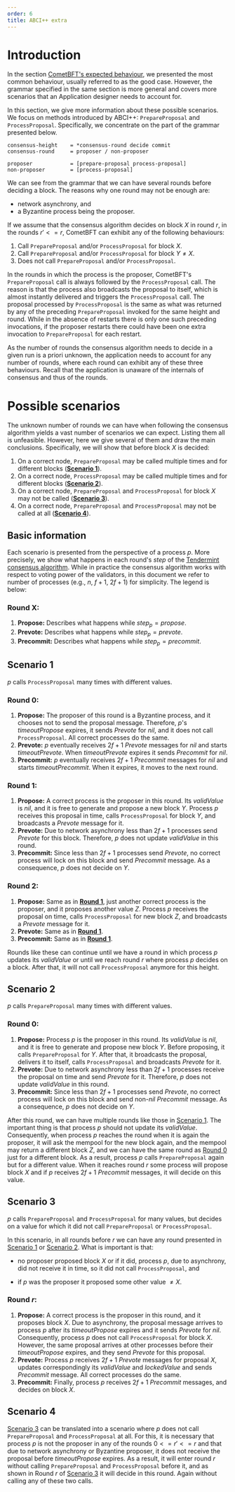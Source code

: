 ```yaml
---
order: 6
title: ABCI++ extra
---
```

# Introduction

In the section [CometBFT's expected behaviour](./abci++_comet_expected_behavior.md#valid-method-call-sequences),
we presented the most common behaviour, usually referred to as the good case.
However, the grammar specified in the same section is more general and covers more scenarios
that an Application designer needs to account for.

In this section, we give more information about these possible scenarios. We focus on methods
introduced by ABCI++: `PrepareProposal` and `ProcessProposal`. Specifically, we concentrate
on the part of the grammar presented below.  

```abnf
consensus-height    = *consensus-round decide commit
consensus-round     = proposer / non-proposer

proposer            = [prepare-proposal process-proposal]
non-proposer        = [process-proposal]
```

We can see from the grammar that we can have several rounds before deciding a block. The reasons
why one round may not be enough are:

* network asynchrony, and
* a Byzantine process being the proposer.

If we assume that the consensus algorithm decides on block $X$ in round $r$, in the rounds
$r' <= r$, CometBFT can exhibit any of the following behaviours:

1. Call `PrepareProposal` and/or `ProcessProposal` for block $X$.
1. Call `PrepareProposal` and/or `ProcessProposal` for block $Y \neq X$.
1. Does not call `PrepareProposal` and/or `ProcessProposal`.

In the rounds in which the process is the proposer, CometBFT's `PrepareProposal` call is always followed by the
`ProcessProposal` call. The reason is that the process also broadcasts the proposal to itself, which is almost instantly delivered and triggers the `ProcessProposal` call.
The proposal processed by `ProcessProposal` is the same as what was returned by any of the preceding `PrepareProposal` invoked for the same height and round.
While in the absence of restarts there is only one such preceding invocations, if the proposer restarts there could have been one extra invocation to `PrepareProposal` for each restart.

As the number of rounds the consensus algorithm needs to decide in a given run is a priori unknown, the
application needs to account for any number of rounds, where each round can exhibit any of these three
behaviours. Recall that the application is unaware of the internals of consensus and thus of the rounds.

# Possible scenarios
The unknown number of rounds we can have when following the consensus algorithm yields a vast number of 
scenarios we can expect. Listing them all is unfeasible. However, here we give several of them and draw the 
main conclusions. Specifically, we will show that before block $X$ is decided:
    
1. On a correct node, `PrepareProposal` may be called multiple times and for different blocks ([**Scenario 1**](#scenario-1)). 
1. On a correct node, `ProcessProposal` may be called multiple times and for different blocks ([**Scenario 2**](#scenario-2)).
1. On a correct node, `PrepareProposal` and `ProcessProposal` for block $X$ may not be called ([**Scenario 3**](#scenario-3)).
1. On a correct node, `PrepareProposal` and `ProcessProposal` may not be called at all ([**Scenario 4**](#scenario-4)).


## Basic information

Each scenario is presented from the perspective of a process $p$. More precisely, we show what happens in 
each round's $step$ of the [Tendermint consensus algorithm](https://arxiv.org/pdf/1807.04938.pdf). While in 
practice the consensus algorithm works with respect to voting power of the validators, in this document 
we refer to number of processes (e.g., $n$, $f+1$, $2f+1$) for simplicity. The legend is below: 

### Round X:

1. **Propose:** Describes what happens while $step_p = propose$.
1. **Prevote:** Describes what happens while $step_p = prevote$.
1. **Precommit:** Describes what happens while $step_p = precommit$.

## Scenario 1

$p$ calls `ProcessProposal` many times with different values.

### Round 0:
    
1. **Propose:** The proposer of this round is a Byzantine process, and it chooses not to send the proposal 
message. Therefore, $p$'s $timeoutPropose$ expires, it sends $Prevote$ for $nil$, and it does not call 
`ProcessProposal`. All correct processes do the same. 
1. **Prevote:** $p$ eventually receives $2f+1$ $Prevote$ messages for $nil$ and starts $timeoutPrevote$. 
When $timeoutPrevote$ expires it sends $Precommit$ for $nil$. 
1. **Precommit:** $p$ eventually receives $2f+1$ $Precommit$ messages for $nil$ and starts $timeoutPrecommit$. 
When it expires, it moves to the next round. 
    
### Round 1: 

1. **Propose:** A correct process is the proposer in this round. Its $validValue$ is $nil$, and it is free 
to generate and propose a new block $Y$. Process $p$ receives this proposal in time, calls `ProcessProposal` 
for block $Y$, and broadcasts a $Prevote$ message for it. 
1. **Prevote:** Due to network asynchrony less than $2f+1$ processes send $Prevote$ for this block. 
Therefore, $p$ does not update $validValue$ in this round. 
1. **Precommit:** Since less than $2f+1$ processes send $Prevote$, no correct process will lock on this 
block and send $Precommit$ message. As a consequence, $p$ does not decide on $Y$. 

### Round 2: 

1. **Propose:** Same as in [**Round 1**](#round-1), just another correct process is the proposer, and it 
proposes another value $Z$. Process $p$ receives the proposal on time, calls `ProcessProposal` for new block 
$Z$, and broadcasts a $Prevote$ message for it. 
1. **Prevote:** Same as in [**Round 1**](#round-1).
1. **Precommit:** Same as in [**Round 1**](#round-1).


Rounds like these can continue until we have a round in which process $p$ updates its $validValue$ or until 
we reach round $r$ where process $p$ decides on a block. After that, it will not call `ProcessProposal` 
anymore for this height. 

## Scenario 2 

$p$ calls `PrepareProposal` many times with different values.

### Round 0: 

1. **Propose:** Process $p$ is the proposer in this round. Its $validValue$ is $nil$, and it is free to 
generate and propose new block $Y$. Before proposing, it calls `PrepareProposal` for $Y$. After that, it 
broadcasts the proposal, delivers it to itself, calls `ProcessProposal` and broadcasts $Prevote$ for it. 
1. **Prevote:** Due to network asynchrony less than $2f+1$ processes receive the proposal on time and send 
$Prevote$ for it. Therefore, $p$ does not update $validValue$ in this round. 
1. **Precommit:** Since less than $2f+1$ processes send $Prevote$, no correct process will lock on this 
block and send non-$nil$ $Precommit$ message. As a consequence, $p$ does not decide on $Y$. 

After this round, we can have multiple rounds like those in [Scenario 1](#scenario-1). The important thing 
is that process $p$ should not update its $validValue$. Consequently, when process $p$ reaches the round 
when it is again the proposer, it will ask the mempool for the new block again, and the mempool may return a 
different block $Z$, and we can have the same round as [Round 0](#round-0-1) just for a different block. As 
a result, process $p$ calls `PrepareProposal` again but for a different value. When it reaches round $r$ 
some process will propose block $X$ and if $p$ receives $2f+1$ $Precommit$ messages, it will decide on this 
value. 


## Scenario 3

$p$ calls `PrepareProposal` and `ProcessProposal` for many values, but decides on a value for which it did
not call `PrepareProposal` or `ProcessProposal`.

In this scenario, in all rounds before $r$ we can have any round presented in [Scenario 1](#scenario-1) or
[Scenario 2](#scenario-2). What is important is that:

* no proposer proposed block $X$ or if it did, process $p$, due to asynchrony, did not receive it in time,
so it did not call `ProcessProposal`, and

* if $p$ was the proposer it proposed some other value $\neq X$.

### Round $r$:

1. **Propose:** A correct process is the proposer in this round, and it proposes block $X$. 
Due to asynchrony, the proposal message arrives to process $p$ after its $timeoutPropose$
expires and it sends $Prevote$ for $nil$. Consequently, process $p$ does not call
`ProcessProposal` for block $X$. However, the same proposal arrives at other processes
before their $timeoutPropose$ expires, and they send $Prevote$ for this proposal.
1. **Prevote:** Process $p$ receives $2f+1$ $Prevote$ messages for proposal $X$, updates correspondingly its 
$validValue$ and $lockedValue$ and sends $Precommit$ message. All correct processes do the same. 
1. **Precommit:** Finally, process $p$ receives $2f+1$ $Precommit$ messages, and decides on block $X$. 



## Scenario 4

[Scenario 3](#scenario-3) can be translated into a scenario where $p$ does not call `PrepareProposal` and 
`ProcessProposal` at all. For this, it is necessary that process $p$ is not the proposer in any of the 
rounds $0 <= r' <= r$ and that due to network asynchrony or Byzantine proposer, it does not receive the 
proposal before $timeoutPropose$ expires. As a result, it will enter round $r$ without calling 
`PrepareProposal` and `ProcessProposal` before it, and as shown in Round $r$ of [Scenario 3](#scenario-3) it 
will decide in this round. Again without calling any of these two calls.  
